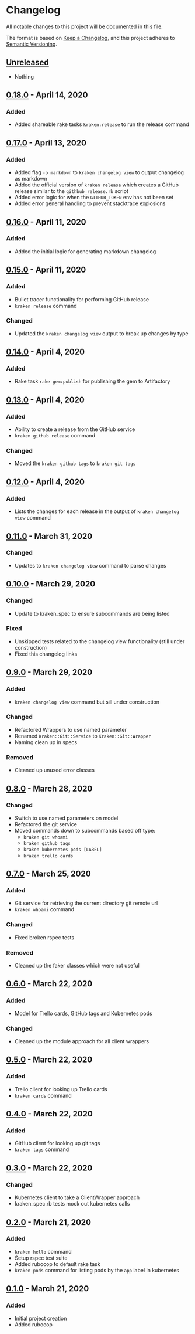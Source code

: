 # Changelog
All notable changes to this project will be documented in this file.

The format is based on [Keep a Changelog](https://keepachangelog.com/en/1.0.0/),
and this project adheres to [Semantic Versioning](https://semver.org/spec/v2.0.0.html).


## [Unreleased]
- Nothing

## [0.18.0] - April 14, 2020

### Added
- Added shareable rake tasks `kraken:release` to run the release command

## [0.17.0] - April 13, 2020

### Added
- Added flag `-o markdown` to `kraken changelog view` to output changelog as markdown
- Added the official version of `kraken release` which creates a GitHub release similar to the `githbub_release.rb` script
- Added error logic for when the `GITHUB_TOKEN` env has not been set
- Added error general handling to prevent stacktrace explosions
 
## [0.16.0] - April 11, 2020

### Added
- Added the initial logic for generating markdown changelog

## [0.15.0] - April 11, 2020

### Added
- Bullet tracer functionality for performing GitHub release
- `kraken release` command

### Changed
- Updated the `kraken changelog view` output to break up changes by type

## [0.14.0] - April 4, 2020

### Added
- Rake task `rake gem:publish` for publishing the gem to Artifactory

## [0.13.0] - April 4, 2020

### Added
- Ability to create a release from the GitHub service
- `kraken github release` command

### Changed
- Moved the `kraken github tags` to `kraken git tags`

## [0.12.0] - April 4, 2020

### Added
- Lists the changes for each release in the output of `kraken changelog view` command

## [0.11.0] - March 31, 2020

### Changed
- Updates to `kraken changelog view` command to parse changes

## [0.10.0] - March 29, 2020

### Changed
- Update to kraken_spec to ensure subcommands are being listed

### Fixed
- Unskipped tests related to the changelog view functionality (still under construction)
- Fixed this changelog links

## [0.9.0] - March 29, 2020

### Added
- `kraken changelog view` command but sill under construction

### Changed
- Refactored Wrappers to use named parameter
- Renamed `Kraken::Git::Service` to `Kraken::Git::Wrapper`
- Naming clean up in specs
 
### Removed
- Cleaned up unused error classes

## [0.8.0] - March 28, 2020

### Changed
- Switch to use named parameters on model
- Refactored the git service
- Moved commands down to subcommands based off type:
  - `kraken git whoami`
  - `kraken github tags`
  - `kraken kubernetes pods [LABEL]`
  - `kraken trello cards`

## [0.7.0] - March 25, 2020

### Added
- Git service for retrieving the current directory git remote url
- `kraken whoami` command

### Changed
- Fixed broken rspec tests

### Removed
- Cleaned up the faker classes which were not useful

## [0.6.0] - March 22, 2020

### Added
- Model for Trello cards, GitHub tags and Kubernetes pods

### Changed
- Cleaned up the module approach for all client wrappers

## [0.5.0] - March 22, 2020

### Added
- Trello client for looking up Trello cards
- `kraken cards` command

## [0.4.0] - March 22, 2020

### Added
- GitHub client for looking up git tags
- `kraken tags` command

## [0.3.0] - March 22, 2020

### Changed
- Kubernetes client to take a ClientWrapper approach
- kraken_spec.rb tests mock out kubernetes calls

## [0.2.0] - March 21, 2020

### Added
- `kraken hello` command
- Setup rspec test suite
- Added rubocop to default rake task
- `kraken pods` command for listing pods by the `app` label in kubernetes

## [0.1.0] - March 21, 2020

### Added
- Initial project creation
- Added rubocop

[Unreleased]: https://github.com/lighthauz/kraken/compare/v0.18.0...HEAD
[0.18.0]: https://github.com/lighthauz/kraken/compare/v0.17.0...v0.18.0
[0.17.0]: https://github.com/lighthauz/kraken/compare/v0.16.0...v0.17.0
[0.16.0]: https://github.com/lighthauz/kraken/compare/v0.15.0...v0.16.0
[0.15.0]: https://github.com/lighthauz/kraken/compare/v0.14.0...v0.15.0
[0.14.0]: https://github.com/lighthauz/kraken/compare/v0.13.0...v0.14.0
[0.13.0]: https://github.com/lighthauz/kraken/compare/v0.12.0...v0.13.0
[0.12.0]: https://github.com/lighthauz/kraken/compare/v0.11.0...v0.12.0
[0.11.0]: https://github.com/lighthauz/kraken/compare/v0.10.0...v0.11.0
[0.10.0]: https://github.com/lighthauz/kraken/compare/v0.9.0...v0.10.0
[0.9.0]: https://github.com/lighthauz/kraken/compare/v0.8.0...v0.9.0
[0.8.0]: https://github.com/lighthauz/kraken/compare/v0.7.0...v0.8.0
[0.7.0]: https://github.com/lighthauz/kraken/compare/v0.6.0...v0.7.0
[0.6.0]: https://github.com/lighthauz/kraken/compare/v0.5.0...v0.6.0
[0.5.0]: https://github.com/lighthauz/kraken/compare/v0.4.0...v0.5.0
[0.4.0]: https://github.com/lighthauz/kraken/compare/v0.3.0...v0.4.0
[0.3.0]: https://github.com/lighthauz/kraken/compare/v0.2.0...v0.3.0
[0.2.0]: https://github.com/lighthauz/kraken/compare/v0.1.0...v0.2.0
[0.1.0]: https://github.com/lighthauz/kraken/releases/tag/v0.1.0